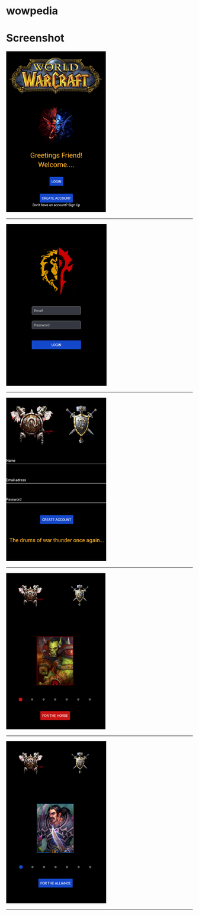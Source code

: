 # wowpedia

# Screenshot

![](pictures/main.png)  

***

![](pictures/login.png)  

***
![](pictures/create_account.png)  

***

![](pictures/choose_your_side_horde.png)  

***

![](pictures/choose_your_side_alliance.png)  

***
